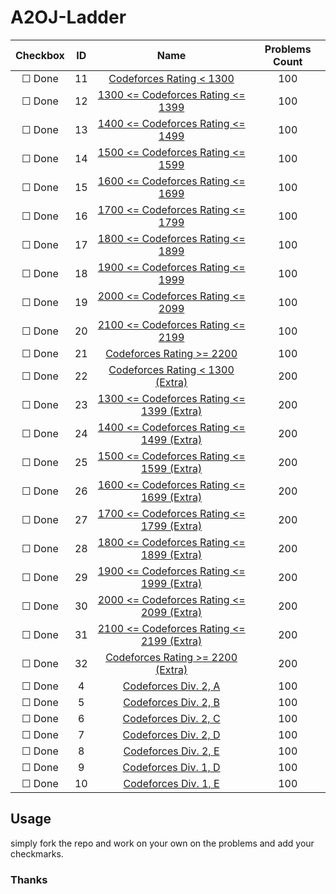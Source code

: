# A2OJ-Ladder

| Checkbox | ID  | Name | Problems Count |
|:---:|:---:|:---:|:---:|
|&#9744; Done|11|[Codeforces Rating < 1300](ladders/11.%20Codeforces%20Rating%20%3C%201300/README.md)|100|
|&#9744; Done|12|[1300 <= Codeforces Rating <= 1399](ladders/12.%201300%20%3C%3D%20Codeforces%20Rating%20%3C%3D%201399/README.md)|100|
|&#9744; Done|13|[1400 <= Codeforces Rating <= 1499](ladders/13.%201400%20%3C%3D%20Codeforces%20Rating%20%3C%3D%201499/README.md)|100|
|&#9744; Done|14|[1500 <= Codeforces Rating <= 1599](ladders/14.%201500%20%3C%3D%20Codeforces%20Rating%20%3C%3D%201599/README.md)|100|
|&#9744; Done|15|[1600 <= Codeforces Rating <= 1699](ladders/15.%201600%20%3C%3D%20Codeforces%20Rating%20%3C%3D%201699/README.md)|100|
|&#9744; Done|16|[1700 <= Codeforces Rating <= 1799](ladders/16.%201700%20%3C%3D%20Codeforces%20Rating%20%3C%3D%201799/README.md)|100|
|&#9744; Done|17|[1800 <= Codeforces Rating <= 1899](ladders/17.%201800%20%3C%3D%20Codeforces%20Rating%20%3C%3D%201899/README.md)|100|
|&#9744; Done|18|[1900 <= Codeforces Rating <= 1999](ladders/18.%201900%20%3C%3D%20Codeforces%20Rating%20%3C%3D%201999/README.md)|100|
|&#9744; Done|19|[2000 <= Codeforces Rating <= 2099](ladders/19.%202000%20%3C%3D%20Codeforces%20Rating%20%3C%3D%202099/README.md)|100|
|&#9744; Done|20|[2100 <= Codeforces Rating <= 2199](ladders/20.%202100%20%3C%3D%20Codeforces%20Rating%20%3C%3D%202199/README.md)|100|
|&#9744; Done|21|[Codeforces Rating >= 2200](ladders/21.%20Codeforces%20Rating%20%3E%3D%202200/README.md)|100|
|&#9744; Done|22|[Codeforces Rating < 1300 (Extra)](ladders/22.%20Codeforces%20Rating%20%3C%201300%20%28Extra%29/README.md)|200|
|&#9744; Done|23|[1300 <= Codeforces Rating <= 1399 (Extra)](ladders/23.%201300%20%3C%3D%20Codeforces%20Rating%20%3C%3D%201399%20%28Extra%29/README.md)|200|
|&#9744; Done|24|[1400 <= Codeforces Rating <= 1499 (Extra)](ladders/24.%201400%20%3C%3D%20Codeforces%20Rating%20%3C%3D%201499%20%28Extra%29/README.md)|200|
|&#9744; Done|25|[1500 <= Codeforces Rating <= 1599 (Extra)](ladders/25.%201500%20%3C%3D%20Codeforces%20Rating%20%3C%3D%201599%20%28Extra%29/README.md)|200|
|&#9744; Done|26|[1600 <= Codeforces Rating <= 1699 (Extra)](ladders/26.%201600%20%3C%3D%20Codeforces%20Rating%20%3C%3D%201699%20%28Extra%29/README.md)|200|
|&#9744; Done|27|[1700 <= Codeforces Rating <= 1799 (Extra)](ladders/27.%201700%20%3C%3D%20Codeforces%20Rating%20%3C%3D%201799%20%28Extra%29/README.md)|200|
|&#9744; Done|28|[1800 <= Codeforces Rating <= 1899 (Extra)](ladders/28.%201800%20%3C%3D%20Codeforces%20Rating%20%3C%3D%201899%20%28Extra%29/README.md)|200|
|&#9744; Done|29|[1900 <= Codeforces Rating <= 1999 (Extra)](ladders/29.%201900%20%3C%3D%20Codeforces%20Rating%20%3C%3D%201999%20%28Extra%29/README.md)|200|
|&#9744; Done|30|[2000 <= Codeforces Rating <= 2099 (Extra)](ladders/30.%202000%20%3C%3D%20Codeforces%20Rating%20%3C%3D%202099%20%28Extra%29/README.md)|200|
|&#9744; Done|31|[2100 <= Codeforces Rating <= 2199 (Extra)](ladders/31.%202100%20%3C%3D%20Codeforces%20Rating%20%3C%3D%202199%20%28Extra%29/README.md)|200|
|&#9744; Done|32|[Codeforces Rating >= 2200 (Extra)](ladders/32.%20Codeforces%20Rating%20%3E%3D%202200%20%28Extra%29/README.md)|200|
|&#9744; Done|4|[Codeforces Div. 2, A](ladders/04.%20Codeforces%20Div.%202%2C%20A/README.md)|100|
|&#9744; Done|5|[Codeforces Div. 2, B](ladders/05.%20Codeforces%20Div.%202%2C%20B/README.md)|100|
|&#9744; Done|6|[Codeforces Div. 2, C](ladders/06.%20Codeforces%20Div.%202%2C%20C/README.md)|100|
|&#9744; Done|7|[Codeforces Div. 2, D](ladders/07.%20Codeforces%20Div.%202%2C%20D/README.md)|100|
|&#9744; Done|8|[Codeforces Div. 2, E](ladders/08.%20Codeforces%20Div.%202%2C%20E/README.md)|100|
|&#9744; Done|9|[Codeforces Div. 1, D](ladders/09.%20Codeforces%20Div.%201%2C%20D/README.md)|100|
|&#9744; Done|10|[Codeforces Div. 1, E](ladders/10.%20Codeforces%20Div.%201%2C%20E/README.md)|100|

## Usage
simply fork the repo and work on your own on the problems and add your checkmarks.

### Thanks
